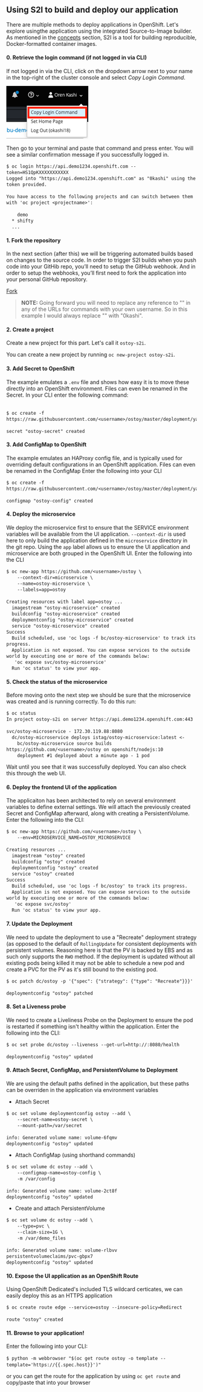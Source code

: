 ## Using S2I to build and deploy our application

There are multiple methods to deploy applications in OpenShift. Let's explore usingthe application using the integrated Source-to-Image builder. As mentioned in the [concepts](/OSD3.11/2-concepts.md) section, S2I is a tool for building reproducible, Docker-formatted container images. 

#### 0. Retrieve the login command (if not logged in via CLI)
If not logged in via the CLI, click on the dropdown arrow next to your name in the top-right of the cluster console and select *Copy Login Command*.

![CLI Login](/images/4-cli-login.png)

Then go to your terminal and paste that command and press enter.  You will see a similar confirmation message if you successfully logged in.

```
$ oc login https://api.demo1234.openshift.com --token=HS1QpKXXXXXXXXXXX
Logged into "https://api.demo1234.openshift.com" as "0kashi" using the token provided.

You have access to the following projects and can switch between them with 'oc project <projectname>':

    demo
  * shifty
  ...
```
#### 1. Fork the repository
In the next section (after this) we will be triggering automated builds based on changes to the source code. In order to trigger S2I builds when you push code into your GitHib repo, you’ll need to setup the GitHub webhook.  And in order to setup the webhooks, you’ll first need to fork the application into your personal GitHub repository.

<a class="github-button" href="https://github.com/openshift-cs/ostoy/fork" data-icon="octicon-repo-forked" data-size="large" aria-label="Fork openshift-cs/ostoy on GitHub">Fork</a>

> **NOTE:** Going forward you will need to replace any reference to "<username>" in any of the URLs for commands with your own username.  So in this example I would always replace "<username>" with "0kashi".

#### 2. Create a project
Create a new project for this part. Let's call it `ostoy-s2i`.  

You can create a new project by running `oc new-project ostoy-s2i`.

#### 3. Add Secret to OpenShift
The example emulates a `.env` file and shows how easy it is to move these directly into an
OpenShift environment. Files can even be renamed in the Secret.  In your CLI enter the following command:<br><br>
```
$ oc create -f https://raw.githubusercontent.com/<username>/ostoy/master/deployment/yaml/secret.yaml

secret "ostoy-secret" created
```

#### 3. Add ConfigMap to OpenShift
The example emulates an HAProxy config file, and is typically used for overriding
default configurations in an OpenShift application. Files can even be renamed in the ConfigMap
Enter the following into your CLI 
```
$ oc create -f https://raw.githubusercontent.com/<username>/ostoy/master/deployment/yaml/configmap.yaml

configmap "ostoy-config" created
```

#### 4. Deploy the microservice
We deploy the microservice first to ensure that the SERVICE environment variables
will be available from the UI application. `--context-dir` is used here to only
build the application defined in the `microservice` directory in the git repo.
Using the `app` label allows us to ensure the UI application and microservice
are both grouped in the OpenShift UI.  Enter the following into the CLI
```
$ oc new-app https://github.com/<username>/ostoy \
    --context-dir=microservice \
    --name=ostoy-microservice \
    --labels=app=ostoy

Creating resources with label app=ostoy ...
  imagestream "ostoy-microservice" created
  buildconfig "ostoy-microservice" created
  deploymentconfig "ostoy-microservice" created
  service "ostoy-microservice" created
Success
  Build scheduled, use 'oc logs -f bc/ostoy-microservice' to track its progress.
  Application is not exposed. You can expose services to the outside world by executing one or more of the commands below:
   'oc expose svc/ostoy-microservice'
  Run 'oc status' to view your app.
```
#### 5. Check the status of the microservice
Before moving onto the next step we should be sure that the microservice was created and is running correctly.  To do this run:

```
$ oc status
In project ostoy-s2i on server https://api.demo1234.openshift.com:443

svc/ostoy-microservice - 172.30.119.88:8080
  dc/ostoy-microservice deploys istag/ostoy-microservice:latest <-
    bc/ostoy-microservice source builds https://github.com/<username>/ostoy on openshift/nodejs:10 
    deployment #1 deployed about a minute ago - 1 pod
``` 

Wait until you see that it was successfully deployed. You can also check this through the web UI.

#### 6. Deploy the frontend UI of the application
The applicaiton has been architected to rely on several environment variables to define external settings. We will attach the previously created Secret and ConfigMap afterward, along with creating a PersistentVolume.  Enter the following into the CLI:
```
$ oc new-app https://github.com/<username>/ostoy \
    --env=MICROSERVICE_NAME=OSTOY_MICROSERVICE

Creating resources ...
  imagestream "ostoy" created
  buildconfig "ostoy" created
  deploymentconfig "ostoy" created
  service "ostoy" created
Success
  Build scheduled, use 'oc logs -f bc/ostoy' to track its progress.
  Application is not exposed. You can expose services to the outside world by executing one or more of the commands below:
   'oc expose svc/ostoy'
  Run 'oc status' to view your app.
```

#### 7. Update the Deployment 
We need to update the deployment to use a "Recreate" deployment strategy (as opposed to the default of `RollingUpdate` for consistent deployments with persistent volumes. Reasoning here is that the PV is backed by EBS and as such only supports the `RWO` method.  If the deployment is updated without all existing pods being killed it may not be able to schedule a new pod and create a PVC for the PV as it's still bound to the existing pod.
```
$ oc patch dc/ostoy -p '{"spec": {"strategy": {"type": "Recreate"}}}'

deploymentconfig "ostoy" patched
```

#### 8. Set a Liveness probe 
We need to create a Liveliness Probe on the Deployment to ensure the pod is restarted if something isn't healthy within the application.  Enter the following into the CLI:
```
$ oc set probe dc/ostoy --liveness --get-url=http://:8080/health

deploymentconfig "ostoy" updated
```

#### 9. Attach Secret, ConfigMap, and PersistentVolume to Deployment
We are using the default paths defined in the application, but these paths can be overriden in the application via environment variables

- Attach Secret
```
$ oc set volume deploymentconfig ostoy --add \
    --secret-name=ostoy-secret \
    --mount-path=/var/secret

info: Generated volume name: volume-6fqmv
deploymentconfig "ostoy" updated
```

- Attach ConfigMap (using shorthand commands)
```
$ oc set volume dc ostoy --add \
    --configmap-name=ostoy-config \
    -m /var/config

info: Generated volume name: volume-2ct8f
deploymentconfig "ostoy" updated
```

- Create and attach PersistentVolume
```
$ oc set volume dc ostoy --add \
    --type=pvc \
    --claim-size=1G \
    -m /var/demo_files

info: Generated volume name: volume-rlbvv
persistentvolumeclaims/pvc-gbpx7
deploymentconfig "ostoy" updated
```

#### 10. Expose the UI application as an OpenShift Route
Using OpenShift Dedicated's included TLS wildcard certicates, we can easily deploy this as an HTTPS application
```
$ oc create route edge --service=ostoy --insecure-policy=Redirect

route "ostoy" created
```

#### 11. Browse to your application!
Enter the following into your CLI:

`$ python -m webbrowser "$(oc get route ostoy -o template --template='https://{{.spec.host}}')"`

or you can get the route for the application by using `oc get route` and copy/paste that into your browser
